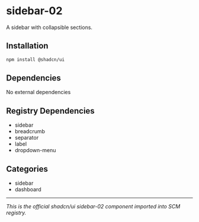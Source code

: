 # sidebar-02

A sidebar with collapsible sections.

## Installation

```bash
npm install @shadcn/ui
```

## Dependencies

No external dependencies

## Registry Dependencies

- sidebar
- breadcrumb
- separator
- label
- dropdown-menu

## Categories

- sidebar
- dashboard

---

*This is the official shadcn/ui sidebar-02 component imported into SCM registry.*
